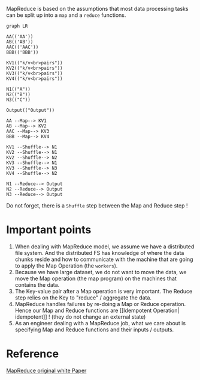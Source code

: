 MapReduce is based on the assumptions that most data processing tasks can be split up into a `map` and a `reduce` functions.

```mermaid 
graph LR

AA(('AA'))
AB(('AB'))
AAC(('AAC'))
BBB(('BBB'))

KV1(("k/v<br>pairs"))
KV2(("k/v<br>pairs"))
KV3(("k/v<br>pairs"))
KV4(("k/v<br>pairs"))

N1(("A"))
N2(("B"))
N3(("C"))

Output(("Output"))

AA --Map--> KV1
AB --Map--> KV2
AAC --Map--> KV3
BBB --Map--> KV4

KV1 --Shuffle--> N1
KV2 --Shuffle--> N1
KV2 --Shuffle--> N2
KV3 --Shuffle--> N1
KV3 --Shuffle--> N3
KV4 --Shuffle--> N2

N1 --Reduce--> Output
N2 --Reduce--> Output
N3 --Reduce--> Output

```

Do not forget, there is a `Shuffle` step between the Map and Reduce step !

# Important points
1. When dealing with MapReduce model, we assume we have a distributed file system. And the distributed FS has knowledge of where the data chunks reside and how to communicate with the machine that are going to apply the Map Operation (the `workers`).
2. Because we have large dataset, we do not want to move the data, we move the Map operation (the map program) on the machines that contains the data.
3. The Key-value pair after a Map operation is very important. The Reduce step relies on the Key to "reduce" / aggregate the data.
4. MapReduce handles failures by re-doing a Map or Reduce operation. Hence our Map and Reduce functions are [[Idempotent Operation| idempotent]] !  (they do not change an external state)
5. As an engineer dealing with a MapReduce job, what we care about is specifying Map and Reduce functions and their inputs / outputs.
# Reference
[MapReduce original white Paper](https://static.googleusercontent.com/media/research.google.com/en//archive/mapreduce-osdi04.pdf)
